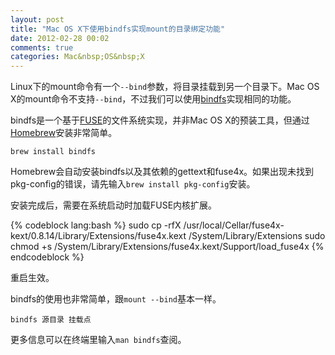 ```yaml
---
layout: post
title: "Mac OS X下使用bindfs实现mount的目录绑定功能"
date: 2012-02-28 00:02
comments: true
categories: Mac&nbsp;OS&nbsp;X
---
```

Linux下的mount命令有一个`--bind`参数，将目录挂载到另一个目录下。Mac OS X的mount命令不支持`--bind`，不过我们可以使用[bindfs](code.google.com/p/bindfs/)实现相同的功能。

bindfs是一个基于[FUSE](http://fuse.sourceforge.net/)的文件系统实现，并非Mac OS X的预装工具，但通过[Homebrew](../../../../2012/02/25/homebrew-installation-and-usage/)安装非常简单。

<!--more-->

`brew install bindfs`

Homebrew会自动安装bindfs以及其依赖的gettext和fuse4x。如果出现未找到pkg-config的错误，请先输入`brew install pkg-config`安装。

安装完成后，需要在系统启动时加载FUSE内核扩展。

{% codeblock lang:bash %}
sudo cp -rfX /usr/local/Cellar/fuse4x-kext/0.8.14/Library/Extensions/fuse4x.kext /System/Library/Extensions
sudo chmod +s /System/Library/Extensions/fuse4x.kext/Support/load_fuse4x
{% endcodeblock %}

重启生效。

bindfs的使用也非常简单，跟`mount --bind`基本一样。

`bindfs 源目录 挂载点`

更多信息可以在终端里输入`man bindfs`查阅。